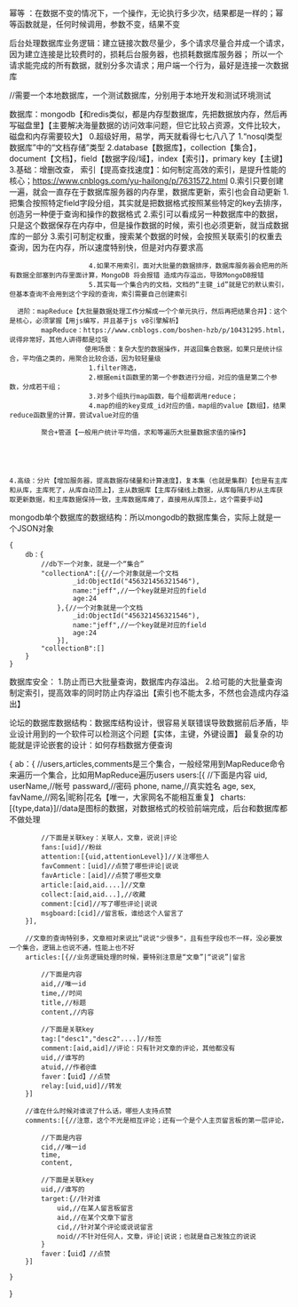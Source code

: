 幂等 ：在数据不变的情况下，一个操作，无论执行多少次，结果都是一样的；幂等函数就是，任何时候调用，参数不变，结果不变

后台处理数据库业务逻辑：建立链接次数尽量少，多个请求尽量合并成一个请求，因为建立连接是比较费时的，损耗后台服务器，也损耗数据库服务器；
					  所以一个请求能完成的所有数据，就别分多次请求；用户端一个行为，最好是连接一次数据库

//需要一个本地数据库，一个测试数据库，分别用于本地开发和测试环境测试

数据库：mongodb【和redis类似，都是内存型数据库，先把数据放内存，然后再写磁盘里】【主要解决海量数据的访问效率问题，但它比较占资源，文件比较大，磁盘和内存需要较大】
    0.超级好用，易学，两天就看得七七八八了
	1.“nosql类型数据库”中的“文档存储”类型
	2.database【数据库】，collection【集合】，document【文档】，field【数据字段/域】，index【索引】，primary key【主键】
	3.基础：增删改查，
	  索引【提高查找速度】：如何制定高效的索引，是提升性能的核心；https://www.cnblogs.com/yu-hailong/p/7631572.html
	  					0.索引只要创建一遍，就会一直存在于数据库服务器的内存里，数据库更新，索引也会自动更新
	  					1.把集合按照特定field字段分组，其实就是把数据格式按照某些特定的key去排序，创造另一种便于查询和操作的数据格式
	  					2.索引可以看成另一种数据库中的数据，只是这个数据保存在内存中，但是操作数据的时候，索引也必须更新，就当成数据库的一部分
	  					3.索引可制定权重，搜索某个数据的时候，会按照关联索引的权重去查询，因为在内存，所以速度特别快，但是对内存要求高
	  					  
	  					4.如果不用索引，面对大批量的数据排序，数据库服务器会把用的所有数据全部塞到内存里面计算，MongoDB 将会报错 造成内存溢出，导致MongoDB报错 
	  					5.其实每一个集合内的文档，文档的“主键_id”就是它的默认索引，但基本查询不会用到这个字段的查询，索引需要自己创建索引

	  进阶：mapReduce【大批量数据处理工作分解成一个个单元执行，然后再把结果合并】：这个是核心，必须掌握【用js编写，并且基于js v8引擎解析】
	  	    mapReduce：https://www.cnblogs.com/boshen-hzb/p/10431295.html，说得非常好，其他人讲得都是垃圾
	  	    		   使用场景：复杂大型的数据操作，并返回集合数据，如果只是统计综合，平均值之类的，用聚合比较合适，因为较轻量级
	  	    			1.filter筛选，
	  	    			2.根据emit函数里的第一个参数进行分组，对应的值是第二个参数，分成若干组；
	  	    			3.对多个组执行map函数，每个组都调用reduce；
	  	    			4.map的组的key变成_id对应的值，map组的value【数组】，结果reduce函数里的计算，尝试value对应的值

	  	    聚合+管道【一般用户统计平均值，求和等遍历大批量数据求值的操作】
	  	    




	4.高级：分片【增加服务器，提高数据存储量和计算速度】，复本集（也就是集群）【也是有主库和从库，主库死了，从库自动顶上】，主从数据库【主库存储线上数据，从库每隔几秒从主库获取更新数据，和主库数据保持一致，主库数据库瘫了，直接用从库顶上，这个需要手动】
mongodb单个数据库的数据结构：所以mongodb的数据库集合，实际上就是一个JSON对象

	{
		db：{
			//db下一个对象，就是一个“集合”
			"collectionA":[{//一个对象就是一个文档
					_id:ObjectId("456321456321546"),
					name:"jeff",//一个key就是对应的field
					age:24
				},{//一个对象就是一个文档
					_id:ObjectId("456321456321546"),
					name:"jeff",//一个key就是对应的field
					age:24
				}],
			"collectionB":[]
		}
	}





数据库安全：
	1.防止而已大批量查询，数据库内存溢出。
	2.给可能的大批量查询制定索引，提高效率的同时防止内存溢出【索引也不能太多，不然也会造成内存溢出】


















论坛的数据库数据结构：数据库结构设计，很容易关联错误导致数据前后矛盾，毕业设计用到的一个软件可以检测这个问题【实体，主键，外键设置】
					最复杂的功能就是评论嵌套的设计：如何存档数据方便查询

{
	ab：{
		//users,articles,comments是三个集合，一般经常用到MapReduce命令来遍历一个集合，比如用MapReduce遍历users
		users:[{
			//下面是内容
			uid,
			userName,//帐号
			passward,//密码
			phone,
			name,//真实姓名
			age,
			sex,
			favName,//网名|昵称|花名【唯一，大家网名不能相互重复】
			charts:[{type,data}]//data是图标的数据，对数据格式的校验前端完成，后台和数据库都不做处理

			//下面是关联key：关联人，文章，说说|评论
			fans:[uid]//粉丝
			attention:[{uid,attentionLevel}]//关注哪些人
			favComment：[uid]//点赞了哪些评论|说说
			favArticle：[aid]//点赞了哪些文章
			article:[aid,aid....]//文章
			collect:[aid,aid...],//收藏
			comment:[cid]//写了哪些评论|说说
			msgboard:[cid]//留言板，谁给这个人留言了
		}],

		//文章的查询特别多，文章相对来说比“说说"少很多"，且有些字段也不一样，没必要放一个集合，逻辑上也说不通，性能上也不好
		articles:[{//业务逻辑处理的时候，要特别注意是“文章”|“说说”|留言

			//下面是内容
			aid,//唯一id
			time,//时间
			title,//标题
			content,//内容

			//下面是关联key
			tag:["desc1","desc2"....]//标签
			comment:[aid,aid]//评论：只有针对文章的评论，其他都没有
			uid,//谁写的 
			atuid,//作者@谁 
			faver：【uid】//点赞 
			relay:[uid,uid]//转发 
		}]

		//谁在什么时候对谁说了什么话，哪些人支持点赞
		comments:[{//注意，这个不光是相互评论；还有一个是个人主页留言板的第一层评论，

			//下面是内容
			cid,//唯一id
			time,
			content,

			//下面是关联key
			uid,//谁写的
			target:{//针对谁
				uid,//在某人留言板留言
				aid,//在某个文章下留言
				cid,//针对某个评论或说说留言
				noid//不针对任何人，文章，评论|说说；也就是自己发独立的说说
			}
			faver：【uid】//点赞
		}]

	}
}
		
